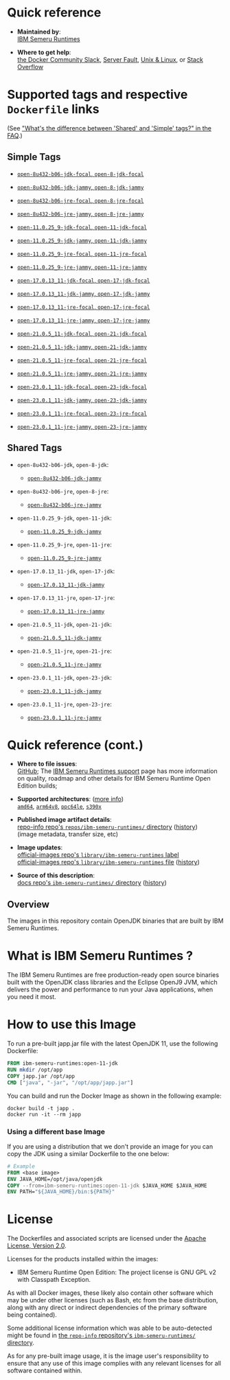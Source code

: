 <!--

********************************************************************************

WARNING:

    DO NOT EDIT "ibm-semeru-runtimes/README.md"

    IT IS AUTO-GENERATED

    (from the other files in "ibm-semeru-runtimes/" combined with a set of templates)

********************************************************************************

-->

# Quick reference

-	**Maintained by**:  
	[IBM Semeru Runtimes](https://github.com/ibmruntimes/semeru-containers)

-	**Where to get help**:  
	[the Docker Community Slack](https://dockr.ly/comm-slack), [Server Fault](https://serverfault.com/help/on-topic), [Unix & Linux](https://unix.stackexchange.com/help/on-topic), or [Stack Overflow](https://stackoverflow.com/help/on-topic)

# Supported tags and respective `Dockerfile` links

(See ["What's the difference between 'Shared' and 'Simple' tags?" in the FAQ](https://github.com/docker-library/faq#whats-the-difference-between-shared-and-simple-tags).)

## Simple Tags

-	[`open-8u432-b06-jdk-focal`, `open-8-jdk-focal`](https://github.com/ibmruntimes/semeru-containers/blob/0d581de9acf0fefbd9f7c5d7844fa0838d49a27d/8/jdk/ubuntu/focal/Dockerfile.open.releases.full)

-	[`open-8u432-b06-jdk-jammy`, `open-8-jdk-jammy`](https://github.com/ibmruntimes/semeru-containers/blob/0d581de9acf0fefbd9f7c5d7844fa0838d49a27d/8/jdk/ubuntu/jammy/Dockerfile.open.releases.full)

-	[`open-8u432-b06-jre-focal`, `open-8-jre-focal`](https://github.com/ibmruntimes/semeru-containers/blob/0d581de9acf0fefbd9f7c5d7844fa0838d49a27d/8/jre/ubuntu/focal/Dockerfile.open.releases.full)

-	[`open-8u432-b06-jre-jammy`, `open-8-jre-jammy`](https://github.com/ibmruntimes/semeru-containers/blob/0d581de9acf0fefbd9f7c5d7844fa0838d49a27d/8/jre/ubuntu/jammy/Dockerfile.open.releases.full)

-	[`open-11.0.25_9-jdk-focal`, `open-11-jdk-focal`](https://github.com/ibmruntimes/semeru-containers/blob/0d581de9acf0fefbd9f7c5d7844fa0838d49a27d/11/jdk/ubuntu/focal/Dockerfile.open.releases.full)

-	[`open-11.0.25_9-jdk-jammy`, `open-11-jdk-jammy`](https://github.com/ibmruntimes/semeru-containers/blob/0d581de9acf0fefbd9f7c5d7844fa0838d49a27d/11/jdk/ubuntu/jammy/Dockerfile.open.releases.full)

-	[`open-11.0.25_9-jre-focal`, `open-11-jre-focal`](https://github.com/ibmruntimes/semeru-containers/blob/0d581de9acf0fefbd9f7c5d7844fa0838d49a27d/11/jre/ubuntu/focal/Dockerfile.open.releases.full)

-	[`open-11.0.25_9-jre-jammy`, `open-11-jre-jammy`](https://github.com/ibmruntimes/semeru-containers/blob/0d581de9acf0fefbd9f7c5d7844fa0838d49a27d/11/jre/ubuntu/jammy/Dockerfile.open.releases.full)

-	[`open-17.0.13_11-jdk-focal`, `open-17-jdk-focal`](https://github.com/ibmruntimes/semeru-containers/blob/0d581de9acf0fefbd9f7c5d7844fa0838d49a27d/17/jdk/ubuntu/focal/Dockerfile.open.releases.full)

-	[`open-17.0.13_11-jdk-jammy`, `open-17-jdk-jammy`](https://github.com/ibmruntimes/semeru-containers/blob/0d581de9acf0fefbd9f7c5d7844fa0838d49a27d/17/jdk/ubuntu/jammy/Dockerfile.open.releases.full)

-	[`open-17.0.13_11-jre-focal`, `open-17-jre-focal`](https://github.com/ibmruntimes/semeru-containers/blob/0d581de9acf0fefbd9f7c5d7844fa0838d49a27d/17/jre/ubuntu/focal/Dockerfile.open.releases.full)

-	[`open-17.0.13_11-jre-jammy`, `open-17-jre-jammy`](https://github.com/ibmruntimes/semeru-containers/blob/0d581de9acf0fefbd9f7c5d7844fa0838d49a27d/17/jre/ubuntu/jammy/Dockerfile.open.releases.full)

-	[`open-21.0.5_11-jdk-focal`, `open-21-jdk-focal`](https://github.com/ibmruntimes/semeru-containers/blob/0d581de9acf0fefbd9f7c5d7844fa0838d49a27d/21/jdk/ubuntu/focal/Dockerfile.open.releases.full)

-	[`open-21.0.5_11-jdk-jammy`, `open-21-jdk-jammy`](https://github.com/ibmruntimes/semeru-containers/blob/0d581de9acf0fefbd9f7c5d7844fa0838d49a27d/21/jdk/ubuntu/jammy/Dockerfile.open.releases.full)

-	[`open-21.0.5_11-jre-focal`, `open-21-jre-focal`](https://github.com/ibmruntimes/semeru-containers/blob/0d581de9acf0fefbd9f7c5d7844fa0838d49a27d/21/jre/ubuntu/focal/Dockerfile.open.releases.full)

-	[`open-21.0.5_11-jre-jammy`, `open-21-jre-jammy`](https://github.com/ibmruntimes/semeru-containers/blob/0d581de9acf0fefbd9f7c5d7844fa0838d49a27d/21/jre/ubuntu/jammy/Dockerfile.open.releases.full)

-	[`open-23.0.1_11-jdk-focal`, `open-23-jdk-focal`](https://github.com/ibmruntimes/semeru-containers/blob/0d581de9acf0fefbd9f7c5d7844fa0838d49a27d/23/jdk/ubuntu/focal/Dockerfile.open.releases.full)

-	[`open-23.0.1_11-jdk-jammy`, `open-23-jdk-jammy`](https://github.com/ibmruntimes/semeru-containers/blob/0d581de9acf0fefbd9f7c5d7844fa0838d49a27d/23/jdk/ubuntu/jammy/Dockerfile.open.releases.full)

-	[`open-23.0.1_11-jre-focal`, `open-23-jre-focal`](https://github.com/ibmruntimes/semeru-containers/blob/0d581de9acf0fefbd9f7c5d7844fa0838d49a27d/23/jre/ubuntu/focal/Dockerfile.open.releases.full)

-	[`open-23.0.1_11-jre-jammy`, `open-23-jre-jammy`](https://github.com/ibmruntimes/semeru-containers/blob/0d581de9acf0fefbd9f7c5d7844fa0838d49a27d/23/jre/ubuntu/jammy/Dockerfile.open.releases.full)

## Shared Tags

-	`open-8u432-b06-jdk`, `open-8-jdk`:

	-	[`open-8u432-b06-jdk-jammy`](https://github.com/ibmruntimes/semeru-containers/blob/0d581de9acf0fefbd9f7c5d7844fa0838d49a27d/8/jdk/ubuntu/jammy/Dockerfile.open.releases.full)

-	`open-8u432-b06-jre`, `open-8-jre`:

	-	[`open-8u432-b06-jre-jammy`](https://github.com/ibmruntimes/semeru-containers/blob/0d581de9acf0fefbd9f7c5d7844fa0838d49a27d/8/jre/ubuntu/jammy/Dockerfile.open.releases.full)

-	`open-11.0.25_9-jdk`, `open-11-jdk`:

	-	[`open-11.0.25_9-jdk-jammy`](https://github.com/ibmruntimes/semeru-containers/blob/0d581de9acf0fefbd9f7c5d7844fa0838d49a27d/11/jdk/ubuntu/jammy/Dockerfile.open.releases.full)

-	`open-11.0.25_9-jre`, `open-11-jre`:

	-	[`open-11.0.25_9-jre-jammy`](https://github.com/ibmruntimes/semeru-containers/blob/0d581de9acf0fefbd9f7c5d7844fa0838d49a27d/11/jre/ubuntu/jammy/Dockerfile.open.releases.full)

-	`open-17.0.13_11-jdk`, `open-17-jdk`:

	-	[`open-17.0.13_11-jdk-jammy`](https://github.com/ibmruntimes/semeru-containers/blob/0d581de9acf0fefbd9f7c5d7844fa0838d49a27d/17/jdk/ubuntu/jammy/Dockerfile.open.releases.full)

-	`open-17.0.13_11-jre`, `open-17-jre`:

	-	[`open-17.0.13_11-jre-jammy`](https://github.com/ibmruntimes/semeru-containers/blob/0d581de9acf0fefbd9f7c5d7844fa0838d49a27d/17/jre/ubuntu/jammy/Dockerfile.open.releases.full)

-	`open-21.0.5_11-jdk`, `open-21-jdk`:

	-	[`open-21.0.5_11-jdk-jammy`](https://github.com/ibmruntimes/semeru-containers/blob/0d581de9acf0fefbd9f7c5d7844fa0838d49a27d/21/jdk/ubuntu/jammy/Dockerfile.open.releases.full)

-	`open-21.0.5_11-jre`, `open-21-jre`:

	-	[`open-21.0.5_11-jre-jammy`](https://github.com/ibmruntimes/semeru-containers/blob/0d581de9acf0fefbd9f7c5d7844fa0838d49a27d/21/jre/ubuntu/jammy/Dockerfile.open.releases.full)

-	`open-23.0.1_11-jdk`, `open-23-jdk`:

	-	[`open-23.0.1_11-jdk-jammy`](https://github.com/ibmruntimes/semeru-containers/blob/0d581de9acf0fefbd9f7c5d7844fa0838d49a27d/23/jdk/ubuntu/jammy/Dockerfile.open.releases.full)

-	`open-23.0.1_11-jre`, `open-23-jre`:

	-	[`open-23.0.1_11-jre-jammy`](https://github.com/ibmruntimes/semeru-containers/blob/0d581de9acf0fefbd9f7c5d7844fa0838d49a27d/23/jre/ubuntu/jammy/Dockerfile.open.releases.full)

# Quick reference (cont.)

-	**Where to file issues**:  
	[GitHub](https://github.com/ibmruntimes/Semeru-Runtimes/issues); The [IBM Semeru Runtimes support](https://ibm.com/semeru-runtimes) page has more information on quality, roadmap and other details for IBM Semeru Runtime Open Edition builds;

-	**Supported architectures**: ([more info](https://github.com/docker-library/official-images#architectures-other-than-amd64))  
	[`amd64`](https://hub.docker.com/r/amd64/ibm-semeru-runtimes/), [`arm64v8`](https://hub.docker.com/r/arm64v8/ibm-semeru-runtimes/), [`ppc64le`](https://hub.docker.com/r/ppc64le/ibm-semeru-runtimes/), [`s390x`](https://hub.docker.com/r/s390x/ibm-semeru-runtimes/)

-	**Published image artifact details**:  
	[repo-info repo's `repos/ibm-semeru-runtimes/` directory](https://github.com/docker-library/repo-info/blob/master/repos/ibm-semeru-runtimes) ([history](https://github.com/docker-library/repo-info/commits/master/repos/ibm-semeru-runtimes))  
	(image metadata, transfer size, etc)

-	**Image updates**:  
	[official-images repo's `library/ibm-semeru-runtimes` label](https://github.com/docker-library/official-images/issues?q=label%3Alibrary%2Fibm-semeru-runtimes)  
	[official-images repo's `library/ibm-semeru-runtimes` file](https://github.com/docker-library/official-images/blob/master/library/ibm-semeru-runtimes) ([history](https://github.com/docker-library/official-images/commits/master/library/ibm-semeru-runtimes))

-	**Source of this description**:  
	[docs repo's `ibm-semeru-runtimes/` directory](https://github.com/docker-library/docs/tree/master/ibm-semeru-runtimes) ([history](https://github.com/docker-library/docs/commits/master/ibm-semeru-runtimes))

## Overview

The images in this repository contain OpenJDK binaries that are built by IBM Semeru Runtimes.

# What is IBM Semeru Runtimes ?

The IBM Semeru Runtimes are free production-ready open source binaries built with the OpenJDK class libraries and the Eclipse OpenJ9 JVM, which delivers the power and performance to run your Java applications, when you need it most.

# How to use this Image

To run a pre-built japp.jar file with the latest OpenJDK 11, use the following Dockerfile:

```dockerfile
FROM ibm-semeru-runtimes:open-11-jdk
RUN mkdir /opt/app
COPY japp.jar /opt/app
CMD ["java", "-jar", "/opt/app/japp.jar"]
```

You can build and run the Docker Image as shown in the following example:

```console
docker build -t japp .
docker run -it --rm japp
```

### Using a different base Image

If you are using a distribution that we don't provide an image for you can copy the JDK using a similar Dockerfile to the one below:

```dockerfile
# Example
FROM <base image>
ENV JAVA_HOME=/opt/java/openjdk
COPY --from=ibm-semeru-runtimes:open-11-jdk $JAVA_HOME $JAVA_HOME
ENV PATH="${JAVA_HOME}/bin:${PATH}"
```

# License

The Dockerfiles and associated scripts are licensed under the [Apache License, Version 2.0](http://www.apache.org/licenses/LICENSE-2.0.html).

Licenses for the products installed within the images:

-	IBM Semeru Runtime Open Edition: The project license is GNU GPL v2 with Classpath Exception.

As with all Docker images, these likely also contain other software which may be under other licenses (such as Bash, etc from the base distribution, along with any direct or indirect dependencies of the primary software being contained).

Some additional license information which was able to be auto-detected might be found in [the `repo-info` repository's `ibm-semeru-runtimes/` directory](https://github.com/docker-library/repo-info/tree/master/repos/ibm-semeru-runtimes).

As for any pre-built image usage, it is the image user's responsibility to ensure that any use of this image complies with any relevant licenses for all software contained within.
